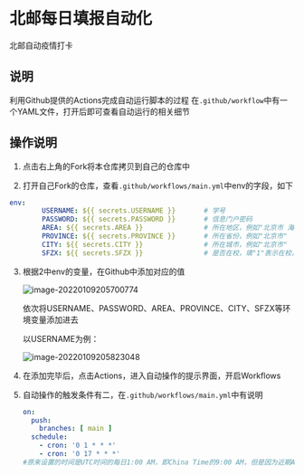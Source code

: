 

# 北邮每日填报自动化

北邮自动疫情打卡

## 说明
利用Github提供的Actions完成自动运行脚本的过程
在`.github/workflow`中有一个YAML文件，打开后即可查看自动运行的相关细节

## 操作说明
1. 点击右上角的Fork将本仓库拷贝到自己的仓库中

2. 打开自己Fork的仓库，查看`.github/workflows/main.yml`中env的字段，如下

  ``` yaml
  env:
          USERNAME: ${{ secrets.USERNAME }}       # 学号
          PASSWORD: ${{ secrets.PASSWORD }}       # 信息门户密码
          AREA: ${{ secrets.AREA }}               # 所在地区，例如"北京市 海淀区'
          PROVINCE: ${{ secrets.PROVINCE }}       # 所在省份，例如"北京市"
          CITY: ${{ secrets.CITY }}               # 所在城市，例如"北京市"
          SFZX: ${{ secrets.SFZX }}               # 是否在校，填"1"表示在校，"0"表示不在
  ```

3. 根据2中env的变量，在Github中添加对应的值

   ![image-20220109205700774](https://images.xiaoniuren666.com/img/image-20220109205700774.png)

   依次将USERNAME、PASSWORD、AREA、PROVINCE、CITY、SFZX等环境变量添加进去

   以USERNAME为例：

   ![image-20220109205823048](https://images.xiaoniuren666.com/img/image-20220109205823048.png)

4. 在添加完毕后，点击Actions，进入自动操作的提示界面，开启Workflows

5. 自动操作的触发条件有二，在`.github/workflows/main.yml`中有说明

   ``` yaml
   on:
     push:
       branches: [ main ]
     schedule:
       - cron: '0 1 * * *'
       - cron: '0 17 * * *'
   #原来设置的时间是UTC时间的每日1:00 AM，即China Time的9:00 AM，但是因为近期Actions出现波动，导致很多人没打上卡，现在增加UTC时间的17:00(China Time次日1:00)
   ```

   
